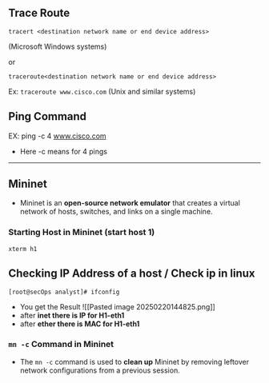 ## Trace Route
```
tracert <destination network name or end device address>
```

(Microsoft Windows systems)

or
```
traceroute<destination network name or end device address>
```
Ex: 
```traceroute www.cisco.com```
(Unix and similar systems)
## Ping Command 
EX: ping -c 4 www.cisco.com
- Here -c means for 4 pings
---

## Mininet
- Mininet is an **open-source network emulator** that creates a virtual network of hosts, switches, and links on a single machine.
### Starting Host in Mininet (start host 1)
```
xterm h1 
```

## Checking IP Address of a host / Check ip in linux
```
[root@secOps analyst]# ifconfig
```
- You get the Result
![[Pasted image 20250220144825.png]]
- after **inet there is IP for H1-eth1** 
- after **ether there is MAC for H1-eth1** 

### **`mn -c` Command in Mininet**

- The `mn -c` command is used to **clean up** Mininet by removing leftover network configurations from a previous session.
